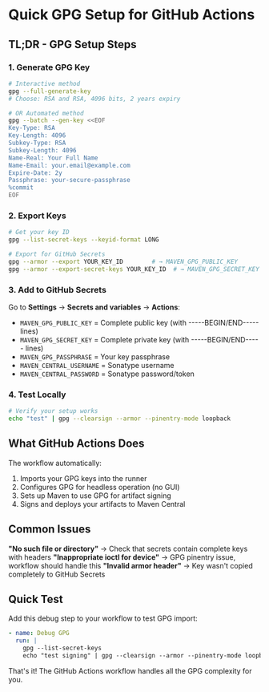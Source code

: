 # Quick GPG Setup for GitHub Actions

## TL;DR - GPG Setup Steps

### 1. Generate GPG Key
```bash
# Interactive method
gpg --full-generate-key
# Choose: RSA and RSA, 4096 bits, 2 years expiry

# OR Automated method
gpg --batch --gen-key <<EOF
Key-Type: RSA
Key-Length: 4096
Subkey-Type: RSA
Subkey-Length: 4096
Name-Real: Your Full Name
Name-Email: your.email@example.com
Expire-Date: 2y
Passphrase: your-secure-passphrase
%commit
EOF
```

### 2. Export Keys
```bash
# Get your key ID
gpg --list-secret-keys --keyid-format LONG

# Export for GitHub Secrets
gpg --armor --export YOUR_KEY_ID        # → MAVEN_GPG_PUBLIC_KEY
gpg --armor --export-secret-keys YOUR_KEY_ID  # → MAVEN_GPG_SECRET_KEY
```

### 3. Add to GitHub Secrets
Go to **Settings** → **Secrets and variables** → **Actions**:

- `MAVEN_GPG_PUBLIC_KEY` = Complete public key (with -----BEGIN/END----- lines)
- `MAVEN_GPG_SECRET_KEY` = Complete private key (with -----BEGIN/END----- lines)  
- `MAVEN_GPG_PASSPHRASE` = Your key passphrase
- `MAVEN_CENTRAL_USERNAME` = Sonatype username
- `MAVEN_CENTRAL_PASSWORD` = Sonatype password/token

### 4. Test Locally
```bash
# Verify your setup works
echo "test" | gpg --clearsign --armor --pinentry-mode loopback
```

## What GitHub Actions Does

The workflow automatically:
1. Imports your GPG keys into the runner
2. Configures GPG for headless operation (no GUI)
3. Sets up Maven to use GPG for artifact signing
4. Signs and deploys your artifacts to Maven Central

## Common Issues

**"No such file or directory"** → Check that secrets contain complete keys with headers
**"Inappropriate ioctl for device"** → GPG pinentry issue, workflow should handle this
**"Invalid armor header"** → Key wasn't copied completely to GitHub Secrets

## Quick Test

Add this debug step to your workflow to test GPG import:
```yaml
- name: Debug GPG
  run: |
    gpg --list-secret-keys
    echo "test signing" | gpg --clearsign --armor --pinentry-mode loopback
```

That's it! The GitHub Actions workflow handles all the GPG complexity for you.